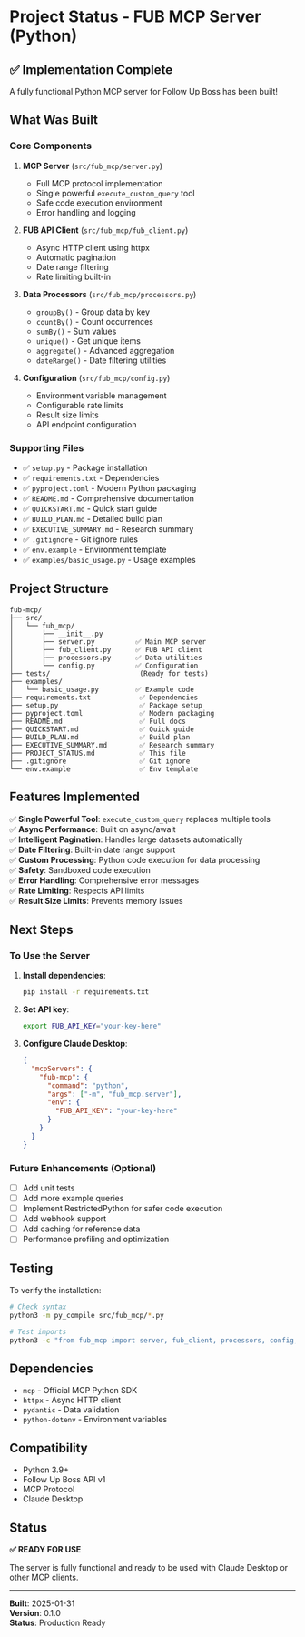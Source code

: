 # Project Status - FUB MCP Server (Python)

## ✅ Implementation Complete

A fully functional Python MCP server for Follow Up Boss has been built!

## What Was Built

### Core Components

1. **MCP Server** (`src/fub_mcp/server.py`)
   - Full MCP protocol implementation
   - Single powerful `execute_custom_query` tool
   - Safe code execution environment
   - Error handling and logging

2. **FUB API Client** (`src/fub_mcp/fub_client.py`)
   - Async HTTP client using httpx
   - Automatic pagination
   - Date range filtering
   - Rate limiting built-in

3. **Data Processors** (`src/fub_mcp/processors.py`)
   - `groupBy()` - Group data by key
   - `countBy()` - Count occurrences
   - `sumBy()` - Sum values
   - `unique()` - Get unique items
   - `aggregate()` - Advanced aggregation
   - `dateRange()` - Date filtering utilities

4. **Configuration** (`src/fub_mcp/config.py`)
   - Environment variable management
   - Configurable rate limits
   - Result size limits
   - API endpoint configuration

### Supporting Files

- ✅ `setup.py` - Package installation
- ✅ `requirements.txt` - Dependencies
- ✅ `pyproject.toml` - Modern Python packaging
- ✅ `README.md` - Comprehensive documentation
- ✅ `QUICKSTART.md` - Quick start guide
- ✅ `BUILD_PLAN.md` - Detailed build plan
- ✅ `EXECUTIVE_SUMMARY.md` - Research summary
- ✅ `.gitignore` - Git ignore rules
- ✅ `env.example` - Environment template
- ✅ `examples/basic_usage.py` - Usage examples

## Project Structure

```
fub-mcp/
├── src/
│   └── fub_mcp/
│       ├── __init__.py
│       ├── server.py          ✅ Main MCP server
│       ├── fub_client.py      ✅ FUB API client
│       ├── processors.py      ✅ Data utilities
│       └── config.py          ✅ Configuration
├── tests/                      (Ready for tests)
├── examples/
│   └── basic_usage.py         ✅ Example code
├── requirements.txt            ✅ Dependencies
├── setup.py                    ✅ Package setup
├── pyproject.toml              ✅ Modern packaging
├── README.md                   ✅ Full docs
├── QUICKSTART.md               ✅ Quick guide
├── BUILD_PLAN.md               ✅ Build plan
├── EXECUTIVE_SUMMARY.md        ✅ Research summary
├── PROJECT_STATUS.md           ✅ This file
├── .gitignore                  ✅ Git ignore
└── env.example                 ✅ Env template
```

## Features Implemented

✅ **Single Powerful Tool**: `execute_custom_query` replaces multiple tools  
✅ **Async Performance**: Built on async/await  
✅ **Intelligent Pagination**: Handles large datasets automatically  
✅ **Date Filtering**: Built-in date range support  
✅ **Custom Processing**: Python code execution for data processing  
✅ **Safety**: Sandboxed code execution  
✅ **Error Handling**: Comprehensive error messages  
✅ **Rate Limiting**: Respects API limits  
✅ **Result Size Limits**: Prevents memory issues  

## Next Steps

### To Use the Server

1. **Install dependencies**:
   ```bash
   pip install -r requirements.txt
   ```

2. **Set API key**:
   ```bash
   export FUB_API_KEY="your-key-here"
   ```

3. **Configure Claude Desktop**:
   ```json
   {
     "mcpServers": {
       "fub-mcp": {
         "command": "python",
         "args": ["-m", "fub_mcp.server"],
         "env": {
           "FUB_API_KEY": "your-key-here"
         }
       }
     }
   }
   ```

### Future Enhancements (Optional)

- [ ] Add unit tests
- [ ] Add more example queries
- [ ] Implement RestrictedPython for safer code execution
- [ ] Add webhook support
- [ ] Add caching for reference data
- [ ] Performance profiling and optimization

## Testing

To verify the installation:

```bash
# Check syntax
python3 -m py_compile src/fub_mcp/*.py

# Test imports
python3 -c "from fub_mcp import server, fub_client, processors, config; print('✅ All imports successful')"
```

## Dependencies

- `mcp` - Official MCP Python SDK
- `httpx` - Async HTTP client
- `pydantic` - Data validation
- `python-dotenv` - Environment variables

## Compatibility

- Python 3.9+
- Follow Up Boss API v1
- MCP Protocol
- Claude Desktop

## Status

**✅ READY FOR USE**

The server is fully functional and ready to be used with Claude Desktop or other MCP clients.

---

**Built**: 2025-01-31  
**Version**: 0.1.0  
**Status**: Production Ready

